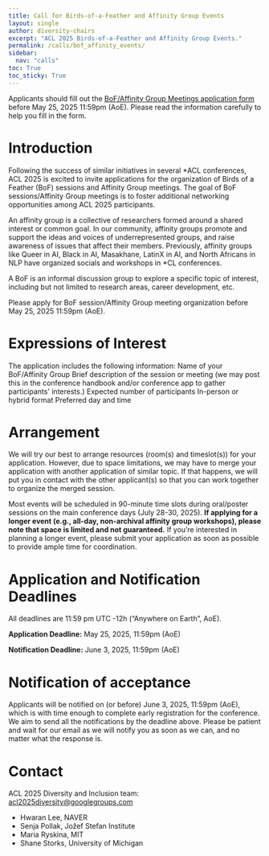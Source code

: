 ```yaml
---
title: Call for Birds-of-a-Feather and Affinity Group Events
layout: single
author: diversity-chairs
excerpt: "ACL 2025 Birds-of-a-Feather and Affinity Group Events."
permalink: /calls/bof_affinity_events/
sidebar:
  nav: "calls"
toc: True
toc_sticky: True
---
```




Applicants should fill out the [BoF/Affinity Group Meetings application form](https://forms.office.com/r/t43zHEJTH0) before May 25, 2025 11:59pm (AoE). Please read the information carefully to help you fill in the form.

# Introduction

Following the success of similar initiatives in several *ACL conferences, ACL 2025 is excited to invite applications for the organization of Birds of a Feather (BoF) sessions and Affinity Group meetings. The goal of BoF sessions/Affinity Group meetings is to foster additional networking opportunities among ACL 2025 participants.

An affinity group is a collective of researchers formed around a shared interest or common goal. In our community, affinity groups promote and support the ideas and voices of underrepresented groups, and raise awareness of issues that affect their members. Previously, affinity groups like Queer in AI, Black in AI, Masakhane, LatinX in AI, and North Africans in NLP have organized socials and workshops in *CL conferences.

A BoF is an informal discussion group to explore a specific topic of interest, including but not limited to research areas, career development, etc.

Please apply for BoF session/Affinity Group meeting organization before May 25, 2025 11:59pm (AoE).

# Expressions of Interest

The application includes the following information:
Name of your BoF/Affinity Group
Brief description of the session or meeting (we may post this in the conference handbook and/or conference app to gather participants' interests.)
Expected number of participants
In-person or hybrid format
Preferred day and time

# Arrangement

We will try our best to arrange resources (room(s) and timeslot(s)) for your application. However, due to space limitations, we may have to merge your application with another application of similar topic. If that happens, we will put you in contact with the other applicant(s) so that you can work together to organize the merged session.

Most events will be scheduled in 90-minute time slots during oral/poster sessions on the main conference days (July 28-30, 2025). **If applying for a longer event (e.g., all-day, non-archival affinity group workshops), please note that space is limited and not guaranteed.** If you’re interested in planning a longer event, please submit your application as soon as possible to provide ample time for coordination.

# Application and Notification Deadlines

All deadlines are 11:59 pm UTC -12h (“Anywhere on Earth”, AoE).

**Application Deadline:** May 25, 2025, 11:59pm (AoE)

**Notification Deadline:** June 3, 2025, 11:59pm (AoE)

# Notification of acceptance

Applicants will be notified on (or before) June 3, 2025, 11:59pm (AoE), which is with time enough to complete early registration for the conference. We aim to send all the notifications by the deadline above. Please be patient and wait for our email as we will notify you as soon as we can, and no matter what the response is.

# Contact

ACL 2025 Diversity and Inclusion team: [acl2025diversity@googlegroups.com](mailto:acl2025diversity@googlegroups.com)

* Hwaran Lee, NAVER
* Senja Pollak, Jožef Stefan Institute
* Maria Ryskina, MIT
* Shane Storks, University of Michigan